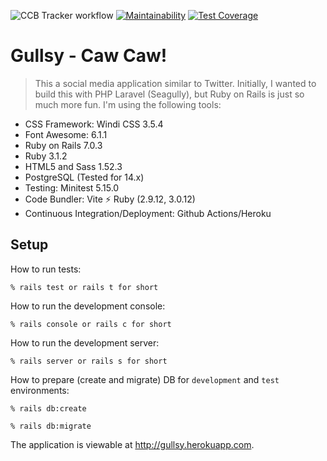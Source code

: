 ![CCB Tracker workflow](https://github.com/tflem/gullsy/actions/workflows/gullsy.yml/badge.svg)
[![Maintainability](https://api.codeclimate.com/v1/badges/0a97ac093d7e63961675/maintainability)](https://codeclimate.com/github/tflem/gullsy/maintainability)
[![Test Coverage](https://api.codeclimate.com/v1/badges/0a97ac093d7e63961675/test_coverage)](https://codeclimate.com/github/tflem/gullsy/test_coverage)

# Gullsy - Caw Caw!

> This a social media application similar to Twitter. Initially, I wanted to build this with PHP Laravel (Seagully), but Ruby on Rails is just so much more fun. I'm using the following tools:

- CSS Framework: Windi CSS 3.5.4
- Font Awesome: 6.1.1
- Ruby on Rails 7.0.3
- Ruby 3.1.2
- HTML5 and Sass 1.52.3
- PostgreSQL (Tested for 14.x)
- Testing: Minitest 5.15.0
- Code Bundler: Vite ⚡️ Ruby (2.9.12, 3.0.12)
- Continuous Integration/Deployment: Github Actions/Heroku

## Setup

How to run tests:

```
% rails test or rails t for short
```

How to run the development console:

```
% rails console or rails c for short
```

How to run the development server:

```
% rails server or rails s for short
```

How to prepare (create and migrate) DB for `development` and `test` environments:

```
% rails db:create

% rails db:migrate
```

The application is viewable at http://gullsy.herokuapp.com.
